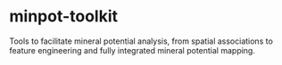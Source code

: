 # minpot-toolkit
Tools to facilitate mineral potential analysis, from spatial associations to feature engineering and fully integrated mineral potential mapping.
